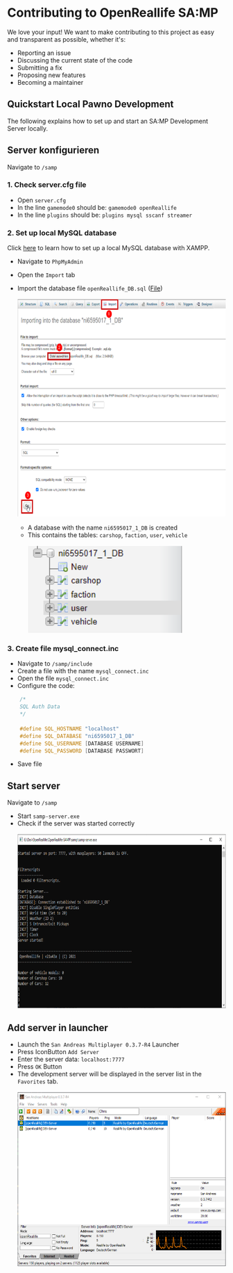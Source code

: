 # Contributing to OpenReallife SA:MP

We love your input! We want to make contributing to this project as easy and transparent as possible, whether it's:

- Reporting an issue
- Discussing the current state of the code
- Submitting a fix
- Proposing new features
- Becoming a maintainer

## Quickstart Local Pawno Development

The following explains how to set up and start an SA:MP Development Server locally.

## Server konfigurieren

Navigate to `/samp`

### 1. Check server.cfg file

- Open `server.cfg`
- In the line `gamemode0` should be: `gamemode0 openReallife`
- In the line `plugins` should be: `plugins mysql sscanf streamer`

### 2. Set up local MySQL database

Click [here](https://www.javatpoint.com/creating-mysql-database-with-xampp) to learn how to set up a local MySQL database with XAMPP.

- Navigate to `PhpMyAdmin`
- Open the `Import` tab
- Import the database file `openReallife_DB.sql` ([File](https://raw.githubusercontent.com/OpenReallife/OpenReallife-SAMP/main/openReallife_DB.sql))
  </br>
  </br>
  <img height=500 src="https://raw.githubusercontent.com/OpenReallife/OpenReallife-SAMP/main/SetupMySQL.png"/>

  - A database with the name `ni6595017_1_DB` is created
  - This contains the tables: `carshop`, `faction`, `user`, `vehicle`
    </br>
    </br>
    <img height=200 src="https://raw.githubusercontent.com/OpenReallife/OpenReallife-SAMP/main/DB.png"/>

### 3. Create file mysql_connect.inc

- Navigate to `/samp/include`
- Create a file with the name `mysql_connect.inc`
- Open the file `mysql_connect.inc`
- Configure the code:

```c++
    /*
	SQL Auth Data
    */

    #define SQL_HOSTNAME "localhost"
    #define SQL_DATABASE "ni6595017_1_DB"
    #define SQL_USERNAME [DATABASE USERNAME]
    #define SQL_PASSWORD [DATABASE PASSWORT]
```

- Save file

## Start server

Navigate to `/samp`

- Start `samp-server.exe`
- Check if the server was started correctly
  </br>
  </br>
  <img height=400 src="https://raw.githubusercontent.com/OpenReallife/OpenReallife-SAMP/main/SampServer.png"/>

## Add server in launcher

- Launch the `San Andreas Multiplayer 0.3.7-R4` Launcher
- Press IconButton `Add Server`
- Enter the server data: `localhost:7777`
- Press `OK` Button
- The development server will be displayed in the server list in the `Favorites` tab.
  </br>
  </br>
  <img height=400 src="https://raw.githubusercontent.com/OpenReallife/OpenReallife-SAMP/main/SAMPLauncher.png"/>
